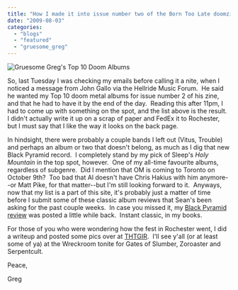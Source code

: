 ```yaml
---
title: "How I made it into issue number two of the Born Too Late doomzine"
date: "2009-08-03"
categories: 
  - "blogs"
  - "featured"
  - "gruesome_greg"
---
```


![Gruesome Greg's Top 10 Doom Albums](http://www.hellbound.ca/wp-content/uploads/2009/08/IMG_0168-300x224.jpg)

So, last Tuesday I was checking my emails before calling it a nite, when I noticed a message from John Gallo via the Hellride Music Forum.  He said he wanted my Top 10 doom metal albums for issue number 2 of his zine, and that he had to have it by the end of the day.  Reading this after 11pm, I had to come up with something on the spot, and the list above is the result.  I didn't actually write it up on a scrap of paper and FedEx it to Rochester, but I must say that I like the way it looks on the back page.

In hindsight, there were probably a couple bands I left out (Vitus, Trouble) and perhaps an album or two that doesn't belong, as much as I dig that new Black Pyramid record.  I completely stand by my pick of Sleep's _Holy Mountain_ in the top spot, however.  One of my all-time favourite albums, regardless of subgenre.  Did I mention that OM is coming to Toronto on October 9th?  Too bad that Al doesn't have Chris Hakius with him anymore--or Matt Pike, for that matter--but I'm still looking forward to it.  Anyways, now that my list is a part of this site, it's probably just a matter of time before I submit some of these classic album reviews that Sean's been asking for the past couple weeks.  In case you missed it, my [Black Pyramid review](http://www.hellbound.ca/2009/07/black-pyramid-self-titled/) was posted a little while back.  Instant classic, in my books.

For those of you who were wondering how the fest in Rochester went, I did a writeup and posted some pics over at [THTGIR](http://www.toohightogetitright.com/reviews/concerts/borntoolate.html).  I'll see y'all (or at least some of ya) at the Wreckroom tonite for Gates of Slumber, Zoroaster and Serpentcult.

Peace,

Greg

